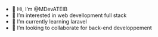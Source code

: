 - 👋 Hi, I’m @MDevATEIB
- 👀 I’m interested in web devellopment full stack
- 🌱 I’m currently learning laravel
- 💞️ I’m looking to collaborate for back-end developpement

<!---
MDevATEIB/MDevATEIB is a ✨ special ✨ repository because its `README.md` (this file) appears on your GitHub profile.
You can click the Preview link to take a look at your changes.
--->
